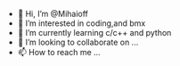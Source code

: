 - 👋 Hi, I’m @Mihaioff
- 👀 I’m interested in coding,and bmx
- 🌱 I’m currently learning c/c++ and python
- 💞️ I’m looking to collaborate on ...
- 📫 How to reach me ...

<!---
Mihaioff/Mihaioff is a ✨ special ✨ repository because its `README.md` (this file) appears on your GitHub profile.
You can click the Preview link to take a look at your changes.
--->
